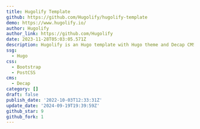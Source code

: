 ```yaml
---
title: Hugolify Template
github: https://github.com/Hugolify/hugolify-template
demo: https://www.hugolify.io/
author: Hugolify
author_link: https://github.com/Hugolify
date: 2023-11-28T05:03:05.571Z
description: Hugolify is an Hugo template with Hugo theme and Decap CMS
ssg:
  - Hugo
css:
  - Bootstrap
  - PostCSS
cms:
  - Decap
category: []
draft: false
publish_date: '2022-10-03T12:33:31Z'
update_date: '2024-09-19T19:39:59Z'
github_star: 9
github_fork: 1
---
```


